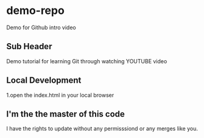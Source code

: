 # demo-repo
Demo for Github intro video

## Sub Header 

Demo tutorial for learning Git through watching YOUTUBE video

## Local Development

1.open the index.html in your local browser

## I'm the the master of this code

I have the rights to update without any permisssiond or any merges like you.